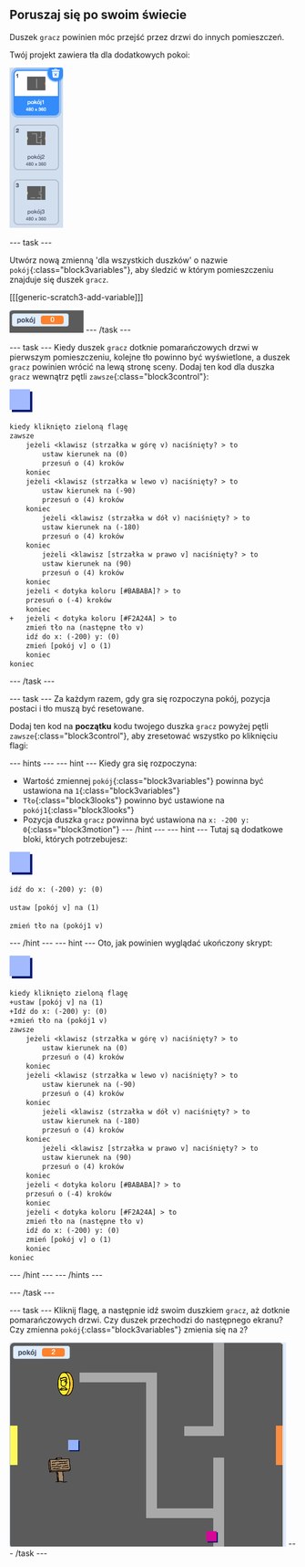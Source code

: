 ## Poruszaj się po swoim świecie

Duszek `gracz` powinien móc przejść przez drzwi do innych pomieszczeń.

Twój projekt zawiera tła dla dodatkowych pokoi:

![zrzut ekranu](images/world-backdrops.png)

--- task ---

Utwórz nową zmienną 'dla wszystkich duszków' o nazwie `pokój`{:class="block3variables"}, aby śledzić w którym pomieszczeniu znajduje się duszek `gracz`.

[[[generic-scratch3-add-variable]]]

![zrzut ekranu](images/world-room.png) --- /task ---

--- task --- Kiedy duszek `gracz` dotknie pomarańczowych drzwi w pierwszym pomieszczeniu, kolejne tło powinno być wyświetlone, a duszek `gracz` powinien wrócić na lewą stronę sceny. Dodaj ten kod dla duszka `gracz` wewnątrz pętli `zawsze`{:class="block3control"}:

![gracz](images/player.png)

```blocks3
kiedy kliknięto zieloną flagę
zawsze 
    jeżeli <klawisz (strzałka w górę v) naciśnięty? > to
        ustaw kierunek na (0)
        przesuń o (4) kroków
    koniec
    jeżeli <klawisz (strzałka w lewo v) naciśnięty? > to
        ustaw kierunek na (-90)
        przesuń o (4) kroków
    koniec
        jeżeli <klawisz (strzałka w dół v) naciśnięty? > to
        ustaw kierunek na (-180)
        przesuń o (4) kroków
    koniec
        jeżeli <klawisz [strzałka w prawo v] naciśnięty? > to
        ustaw kierunek na (90)
        przesuń o (4) kroków
    koniec
    jeżeli < dotyka koloru [#BABABA]? > to
    przesuń o (-4) kroków
    koniec
+   jeżeli < dotyka koloru [#F2A24A] > to
    zmień tło na (następne tło v)
    idź do x: (-200) y: (0)
    zmień [pokój v] o (1)
    koniec
koniec
```

--- /task ---

--- task --- Za każdym razem, gdy gra się rozpoczyna pokój, pozycja postaci i tło muszą być resetowane.

Dodaj ten kod na **początku** kodu twojego duszka `gracz` powyżej pętli `zawsze`{:class="block3control"}, aby zresetować wszystko po kliknięciu flagi:

--- hints --- --- hint --- 
Kiedy gra się rozpoczyna:

+ Wartość zmiennej `pokój`{:class="block3variables"} powinna być ustawiona na `1`{:class="block3variables"}
+ `Tło`{:class="block3looks"} powinno być ustawione na `pokój1`{:class="block3looks"}
+ Pozycja duszka `gracz` powinna być ustawiona na `x: -200 y: 0`{:class="block3motion"}
--- /hint --- --- hint --- 
Tutaj są dodatkowe bloki, których potrzebujesz:

![gracz](images/player.png)

```blocks3
idź do x: (-200) y: (0)

ustaw [pokój v] na (1)

zmień tło na (pokój1 v)
```

--- /hint --- --- hint --- 
Oto, jak powinien wyglądać ukończony skrypt:

![gracz](images/player.png)

```blocks3
kiedy kliknięto zieloną flagę
+ustaw [pokój v] na (1)
+Idź do x: (-200) y: (0)
+zmień tło na (pokój1 v)
zawsze 
    jeżeli <klawisz (strzałka w górę v) naciśnięty? > to
        ustaw kierunek na (0)
        przesuń o (4) kroków
    koniec
    jeżeli <klawisz (strzałka w lewo v) naciśnięty? > to
        ustaw kierunek na (-90)
        przesuń o (4) kroków
    koniec
        jeżeli <klawisz (strzałka w dół v) naciśnięty? > to
        ustaw kierunek na (-180)
        przesuń o (4) kroków
    koniec
        jeżeli <klawisz [strzałka w prawo v] naciśnięty? > to
        ustaw kierunek na (90)
        przesuń o (4) kroków
    koniec
    jeżeli < dotyka koloru [#BABABA]? > to
    przesuń o (-4) kroków
    koniec
    jeżeli < dotyka koloru [#F2A24A] > to
    zmień tło na (następne tło v)
    idź do x: (-200) y: (0)
    zmień [pokój v] o (1)
    koniec
koniec
```

--- /hint --- --- /hints ---


--- /task ---

--- task --- Kliknij flagę, a następnie idź swoim duszkiem `gracz`, aż dotknie pomarańczowych drzwi. Czy duszek przechodzi do następnego ekranu? Czy zmienna `pokój`{:class="block3variables"} zmienia się na `2`?

![zrzut ekranu](images/world-room-test.png) --- /task ---